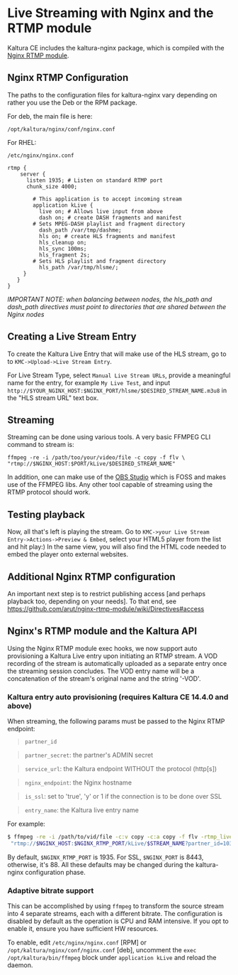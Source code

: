 # Live Streaming with Nginx and the RTMP module
Kaltura CE includes the kaltura-nginx package, which is compiled with the [Nginx RTMP module](https://github.com/arut/nginx-rtmp-module).

## Nginx RTMP Configuration
The paths to the configuration files for kaltura-nginx vary depending on rather you use the Deb or the RPM package.

For deb, the main file is here:
```
/opt/kaltura/nginx/conf/nginx.conf
```
For RHEL:
```
/etc/nginx/nginx.conf
```

```
rtmp {
    server {
      listen 1935; # Listen on standard RTMP port
      chunk_size 4000;

        # This application is to accept incoming stream
        application kLive {
          live on; # Allows live input from above
          dash on; # create DASH fragments and manifest
        # Sets MPEG-DASH playlist and fragment directory
          dash_path /var/tmp/dashme; 
          hls on; # create HLS fragments and manifest
          hls_cleanup on;
          hls_sync 100ms;
          hls_fragment 2s;
        # Sets HLS playlist and fragment directory
          hls_path /var/tmp/hlsme/;
     }
   }
}
```

*IMPORTANT NOTE: when balancing between nodes, the hls_path and dash_path directives must point to directories that are shared between the Nginx nodes*

## Creating a Live Stream Entry
To create the Kaltura Live Entry that will make use of the HLS stream, go to to ```KMC->Upload->Live Stream Entry```.

For Live Stream Type, select ```Manual Live Stream URLs```, provide a meaningful name for the entry, for example ```My Live Test```, and input ```http://$YOUR_NGINX_HOST:$NGINX_PORT/hlsme/$DESIRED_STREAM_NAME.m3u8``` in the "HLS stream URL" text box.

## Streaming
Streaming can be done using various tools. A very basic FFMPEG CLI command to stream is:
```
ffmpeg -re -i /path/too/your/video/file -c copy -f flv \
"rtmp://$NGINX_HOST:$PORT/kLive/$DESIRED_STREAM_NAME"
```
In addition, one can make use of the [OBS Studio](https://obsproject.com) which is FOSS and makes use of the FFMPEG libs.
Any other tool capable of streaming using the RTMP protocol should work.

## Testing playback
Now, all that's left is playing the stream. 
Go to ```KMC->your Live Stream Entry->Actions->Preview & Embed```, select your HTML5 player from the list and hit play:)
In the same view, you will also find the HTML code needed to embed the player onto external websites.

## Additional Nginx RTMP configuration
An important next step is to restrict publishing access [and perhaps playback too, depending on your needs]. 
To that end, see https://github.com/arut/nginx-rtmp-module/wiki/Directives#access

## Nginx's RTMP module and the Kaltura API
Using the Nginx RTMP module exec hooks, we now support auto provisioning a Kaltura Live entry upon initiating an RTMP stream.
A VOD recording of the stream is automatically uploaded as a separate entry once the streaming session concludes.
The VOD entry name will be a concatenation of the stream's original name and the string '-VOD'. 

### Kaltura entry auto provisioning (requires Kaltura CE 14.4.0 and above)
When streaming, the following params must be passed to the Nginx RTMP endpoint:

> `partner_id`

> `partner_secret`: the partner's ADMIN secret

> `service_url`: the Kaltura endpoint WITHOUT the protocol (http[s])

> `nginx_endpoint`: the Nginx hostname

> `is_ssl`: set to 'true', 'y' or 1 if the connection is to be done over SSL

> `entry_name`: the Kaltura live entry name

For example:
```sh
$ ffmpeg -re -i /path/to/vid/file -c:v copy -c:a copy -f flv -rtmp_live 1 \
 "rtmp://$NGINX_HOST:$NGINX_RTMP_PORT/kLive/$STREAM_NAME?partner_id=103&partner_secret=somesecret&service_url=$KALTURA_ENDPOINT&nginx_endpoint=$NGINX_HOST:$NGINX_PORT&entry_name=my_entry&is_ssl=true"
```

By default, `$NGINX_RTMP_PORT` is 1935. For SSL, `$NGINX_PORT` is 8443, otherwise, it's 88.
All these defaults may be changed during the kaltura-nginx configuration phase.

### Adaptive bitrate support
This can be accomplished by using `ffmpeg` to transform the source stream into 4 separate streams, each with a different bitrate.
The configuration is disabled by default as the operation is CPU and RAM intensive. If you opt to enable it, ensure you have sufficient HW resources.

To enable, edit `/etc/nginx/nginx.conf` [RPM] or `/opt/kaltura/nginx/conf/nginx.conf` [deb], uncomment the `exec /opt/kaltura/bin/ffmpeg` block under `application kLive` and reload the daemon.

